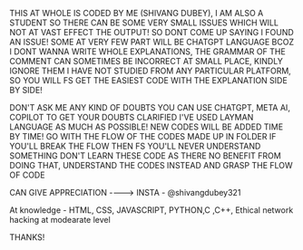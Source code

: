 THIS AT WHOLE IS CODED BY ME (SHIVANG DUBEY), I AM ALSO A STUDENT SO THERE CAN BE SOME VERY SMALL ISSUES WHICH WILL NOT 
AT VAST EFFECT THE OUTPUT! SO DONT COME UP SAYING I FOUND AN ISSUE! SOME AT VERY FEW PART WILL BE CHATGPT LANGUAGE
BCOZ I DONT WANNA WRITE WHOLE EXPLANATIONS, THE GRAMMAR OF THE COMMENT CAN SOMETIMES BE INCORRECT AT SMALL PLACE, KINDLY IGNORE THEM
I HAVE NOT STUDIED FROM ANY PARTICULAR PLATFORM, SO YOU WILL FS GET THE EASIEST CODE WITH THE EXPLANATION SIDE BY SIDE! 

DON'T ASK ME ANY KIND OF DOUBTS YOU CAN USE CHATGPT, META AI, COPILOT TO GET YOUR DOUBTS CLARIFIED
I'VE USED LAYMAN LANGUAGE AS MUCH AS POSSIBLE!
NEW CODES WILL BE ADDED TIME BY TIME!
GO WITH THE FLOW OF THE CODES MADE UP IN FOLDER IF YOU'LL BREAK THE FLOW THEN FS YOU'LL NEVER UNDERSTAND SOMETHING
DON'T LEARN THESE CODE AS THERE NO BENEFIT FROM DOING THAT, UNDERSTAND THE CODES INSTEAD AND GRASP THE FLOW OF CODE

CAN GIVE APPRECIATION ----> INSTA - @shivangdubey321

At knowledge - HTML, CSS, JAVASCRIPT, PYTHON,C ,C++, Ethical network hacking at modearate level

THANKS!
